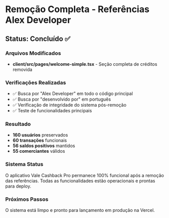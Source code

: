 # Remoção Completa - Referências Alex Developer

## Status: Concluído ✅

### Arquivos Modificados
- **client/src/pages/welcome-simple.tsx** - Seção completa de créditos removida

### Verificações Realizadas
- ✅ Busca por "Alex Developer" em todo o código principal
- ✅ Busca por "desenvolvido por" em português
- ✅ Verificação de integridade do sistema pós-remoção
- ✅ Teste de funcionalidades principais

### Resultado
- **160 usuários** preservados
- **60 transações** funcionais
- **56 saldos positivos** mantidos
- **55 comerciantes** válidos

### Sistema Status
O aplicativo Vale Cashback Pro permanece 100% funcional após a remoção das referências. Todas as funcionalidades estão operacionais e prontas para deploy.

### Próximos Passos
O sistema está limpo e pronto para lançamento em produção na Vercel.